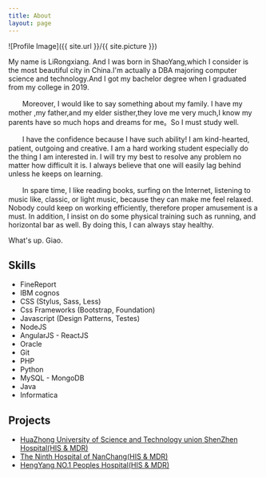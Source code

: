 ```yaml
---
title: About
layout: page
---
```

![Profile Image]({{ site.url }}/{{ site.picture }})

<p>My name is LiRongxiang. And I was born in ShaoYang,which I consider is the most beautiful city in China.I'm actually a DBA majoring computer science and technology.And I got my bachelor degree when I graduated from my college in 2019.

　　Moreover, I would like to say something about my family. I have my mother ,my father,and my elder sisther,they love me very much,I know my parents have so much hops and dreams for me。So I must study well.

　　I have the confidence because I have such ability! I am kind-hearted, patient, outgoing and creative. I am a hard working student especially do the thing I am interested in. I will try my best to resolve any problem no matter how difficult it is. I always believe that one will easily lag behind unless he keeps on learning.

　　In spare time, I like reading books, surfing on the Internet, listening to music like, classic, or light music, because they can make me feel relaxed. Nobody could keep on working efficiently, therefore proper amusement is a must. In addition, I insist on do some physical training such as running, and horizontal bar as well. By doing this, I can always stay healthy.</p>

<p>What's up.   Giao.</p>

<h2>Skills</h2>

<ul class="skill-list">
	<li>FineReport</li>
	<li>IBM cognos</li>
	<li>CSS (Stylus, Sass, Less)</li>
	<li>Css Frameworks (Bootstrap, Foundation)</li>
	<li>Javascript (Design Patterns, Testes)</li>
	<li>NodeJS</li>
	<li>AngularJS - ReactJS</li>
	<li>Oracle</li>
	<li>Git</li>
	<li>PHP</li>
	<li>Python</li>
	<li>MySQL - MongoDB</li>
	<li>Java</li>
	<li>Informatica</li>
</ul>

<h2>Projects</h2>

<ul>
	<li><a href="https://github.com/">HuaZhong University of Science and Technology union ShenZhen Hospital(HIS & MDR)</a></li>
	<li><a href="https://github.com/">The Ninth Hospital of NanChang(HIS & MDR)</a></li>
	<li><a href="https://github.com/">HengYang NO.1 Peoples Hospital(HIS & MDR)</a></li>
</ul>
